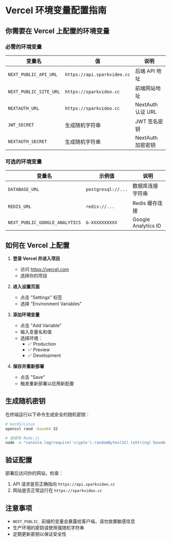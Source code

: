 # Vercel 环境变量配置指南

## 你需要在 Vercel 上配置的环境变量

### 必需的环境变量

| 变量名 | 值 | 说明 |
|--------|-----|------|
| `NEXT_PUBLIC_API_URL` | `https://api.sparkvideo.cc` | 后端 API 地址 |
| `NEXT_PUBLIC_SITE_URL` | `https://sparkvideo.cc` | 前端网站地址 |
| `NEXTAUTH_URL` | `https://sparkvideo.cc` | NextAuth 认证 URL |
| `JWT_SECRET` | 生成随机字符串 | JWT 签名密钥 |
| `NEXTAUTH_SECRET` | 生成随机字符串 | NextAuth 加密密钥 |

### 可选的环境变量

| 变量名 | 示例值 | 说明 |
|--------|--------|------|
| `DATABASE_URL` | `postgresql://...` | 数据库连接字符串 |
| `REDIS_URL` | `redis://...` | Redis 缓存连接 |
| `NEXT_PUBLIC_GOOGLE_ANALYTICS` | `G-XXXXXXXXXX` | Google Analytics ID |

## 如何在 Vercel 上配置

1. **登录 Vercel 并进入项目**
   - 访问 https://vercel.com
   - 选择你的项目

2. **进入设置页面**
   - 点击 "Settings" 标签
   - 选择 "Environment Variables"

3. **添加环境变量**
   - 点击 "Add Variable"
   - 输入变量名和值
   - 选择环境：
     - ✅ Production
     - ✅ Preview  
     - ✅ Development

4. **保存并重新部署**
   - 点击 "Save"
   - 触发重新部署以应用新配置

## 生成随机密钥

在终端运行以下命令生成安全的随机密钥：

```bash
# macOS/Linux
openssl rand -base64 32

# 或使用 Node.js
node -e "console.log(require('crypto').randomBytes(32).toString('base64'))"
```

## 验证配置

部署后访问你的网站，检查：
1. API 请求是否正确指向 `https://api.sparkvideo.cc`
2. 网站是否正常运行在 `https://sparkvideo.cc`

## 注意事项

- `NEXT_PUBLIC_` 前缀的变量会暴露给客户端，请勿放置敏感信息
- 生产环境的密钥请使用强随机字符串
- 定期更新密钥以保证安全性